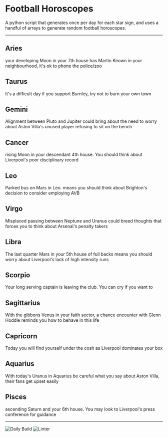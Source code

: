 # Football Horoscopes

A python script that generates once per day for each star sign, and uses a handful of arrays to generate random football horoscopes.

---

<!-- horoscopes_item starts -->
<h2>Aries</h2><p>your developing Moon in your 7th house has Martin Keown in your neighbourhood, it's ok to phone the police/zoo</p><h2>Taurus</h2><p>It's a difficult day if you support Burnley, try not to burn your own town</p><h2>Gemini</h2><p>Alignment between Pluto and Jupiter could bring about the need to worry about Aston Villa's unused player refusing to sit on the bench</p><h2>Cancer</h2><p>rising Moon in your descendant 4th house. You should think about Liverpool's poor disciplinary record</p><h2>Leo</h2><p>Parked bus on Mars in Leo. means you should think about Brighton's decision to consider employing AVB</p><h2>Virgo</h2><p>Misplaced passing between Neptune and Uranus could breed thoughts that forces you to think about Arsenal's penalty takers</p><h2>Libra</h2><p>The last quarter Mars in your 5th house of full backs means you should worry about Liverpool's lack of high intensity runs</p><h2>Scorpio</h2><p>Your long serving captain is leaving the club. You can cry if you want to</p><h2>Sagittarius</h2><p>With the gibbons Venus in your faith sector, a chance encounter with Glenn Hoddle reminds you how to behave in this life</p><h2>Capricorn</h2><p>Today you will find yourself under the cosh as Liverpool dominates your box</p><h2>Aquarius</h2><p>With today's Uranus in Aquarius be careful what you say about Aston Villa, their fans get upset easily</p><h2>Pisces</h2><p>ascending Saturn and your 6th house. You may look to Liverpool's press conference for guidance</p>
<!-- horoscopes_item ends -->

---

![Daily Build](https://github.com/MatBenfield/horofootball.thechels.uk/workflows/Daily%20Build/badge.svg) ![Linter](https://github.com/MatBenfield/horofootball.thechels.uk/workflows/Linter/badge.svg)
